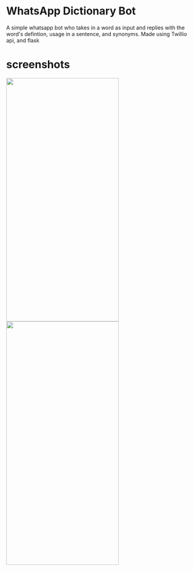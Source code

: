 # WhatsApp Dictionary Bot
A simple whatsapp bot who takes in a word as input and replies with the word's defintion, usage in a sentence, and synonyms. Made using Twillio api, and flask
# screenshots
<img src="https://user-images.githubusercontent.com/43097532/118035478-de36f580-b388-11eb-9a7a-fc11c1a06ddd.jpeg" width="300" height="650">          <img src="https://user-images.githubusercontent.com/43097532/118035480-df682280-b388-11eb-85dd-d859424877cd.jpeg" width="300" height="650">
